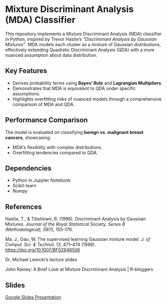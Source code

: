 # Mixture Discriminant Analysis (MDA) Classifier

This repository implements a Mixture Discriminant Analysis (MDA) classifier in Python, inspired by Trevor Hastie’s *“Discriminant Analysis by Gaussian Mixtures”*. MDA models each cluster as a mixture of Gaussian distributions, effectively extending Quadratic Discriminant Analysis (QDA) with a more nuanced assumption about data distribution.

## Key Features
- Derives probability terms using **Bayes’ Rule** and **Lagrangian Multipliers**.
- Demonstrates that MDA is equivalent to QDA under specific assumptions.
- Highlights overfitting risks of nuanced models through a comprehensive comparison of MDA and QDA.

## Performance Comparison
The model is evaluated on classifying **benign vs. malignant breast cancers**, showcasing:
- MDA's flexibility with complex distributions.
- Overfitting tendencies compared to QDA.

## Dependencies
- Python in Jupyter Notebook
- Scikit-learn
- Numpy

## References

Hastie, T., & Tibshirani, R. (1996). Discriminant Analysis by Gaussian Mixtures. *Journal of the Royal Statistical Society. Series B (Methodological), 58*(1), 155–176. 

Ma, J., Gao, W. The supervised learning Gaussian mixture model. *J. of Comput. Sci. & Technol. 13*, 471–474 (1998). https://doi.org/10.1007/BF02948506

Dr. Michael Lewicki’s lecture slides

John Ramey: A Brief Look at Mixture Discriminant Analysis | R-bloggers 

## Slides
[Google Slides Presentation](#)
